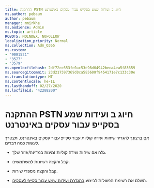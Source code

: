 ```yaml
---
title: ההתקנה PSTN חיוג ב ועידות שמע בסקייפ עבור עסקים באינטרנט
ms.author: pebaum
author: pebaum
manager: mnirkhe
ms.audience: Admin
ms.topic: article
ROBOTS: NOINDEX, NOFOLLOW
localization_priority: Normal
ms.collection: Adm_O365
ms.custom:
- "9001521"
- "3577"
- "3579"
ms.openlocfilehash: 2df72ee353fe0ac53d98d64942beca4ea5f83659
ms.sourcegitcommit: 23d217597369d0ca585600f9454171e7c133c30e
ms.translationtype: MT
ms.contentlocale: he-IL
ms.lasthandoff: 02/27/2020
ms.locfileid: "42288200"
---
```

# <a name="setup-pstn-dial-in-audio-conferencing-in-skype-for-business-online"></a>ההתקנה PSTN חיוג ב ועידות שמע בסקייפ עבור עסקים באינטרנט

אם ברצונך להגדיר שיחות ועידה קוליות עבור סקייפ עבור עסקים באינטרנט, תצטרך לעשות כמה דברים. 

- גלה אם שיחות ועידה קוליות זמינות במדינה/אזור שלך.

- קבל והקצה רשיונות למשתמשים.

- קבל והקצה מספרי שירות.

- השלם את רשימת הפעולות לביצוע [בהגדרת ועידות שמע עבור סקייפ לעסקים](https://docs.microsoft.com/SkypeForBusiness/audio-conferencing-in-office-365/set-up-audio-conferencing).
